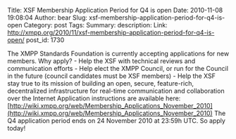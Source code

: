 Title: XSF Membership Application Period for Q4 is open
Date: 2010-11-08 19:08:04
Author: bear
Slug: xsf-membership-application-period-for-q4-is-open
Category: post
Tags: 
Summary: description:
Link: http://xmpp.org/2010/11/xsf-membership-application-period-for-q4-is-open/
post_id: 1730


The XMPP Standards Foundation is currently accepting applications for new members. Why apply? - Help the XSF with technical reviews and communication efforts - Help elect the XMPP Council, or run for the Council in the future (council candidates must be XSF members) - Help the XSF stay true to its mission of building an open, secure, feature-rich, decentralized infrastructure for real-time communication and collaboration over the Internet Application instructions are available here: [http://wiki.xmpp.org/web/Membership_Applications_November_2010](http://wiki.xmpp.org/web/Membership_Applications_November_2010) The Q4 application period ends on 24 November 2010 at 23:59h UTC. So apply today!
